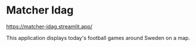# Matcher Idag

https://matcher-idag.streamlit.app/

This application displays today's football games around Sweden on a map.